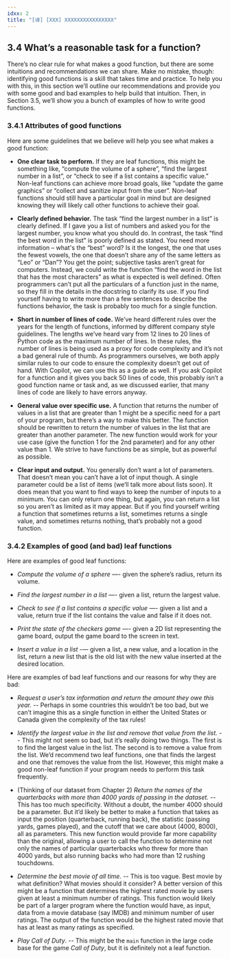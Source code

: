 ```yaml
---
idxx: 2
title: "[译] [XXX] XXXXXXXXXXXXXXXX"
---
```



## 3.4 What’s a reasonable task for a function?

There’s no clear rule for what makes a good function, but there are some intuitions and recommendations we can share. Make no mistake, though: identifying good functions is a skill that takes time and practice. To help you with this, in this section we’ll outline our recommendations and provide you with some good and bad examples to help build that intuition. Then, in Section 3.5, we’ll show you a bunch of examples of how to write good functions.

### 3.4.1 Attributes of good functions

Here are some guidelines that we believe will help you see what makes a good function:

  

* **One clear task to perform.** If they are leaf functions, this might be something like, “compute the volume of a sphere”, “find the largest number in a list”, or “check to see if a list contains a specific value.” Non-leaf functions can achieve more broad goals, like “update the game graphics” or “collect and sanitize input from the user”. Non-leaf functions should still have a particular goal in mind but are designed knowing they will likely call other functions to achieve their goal.

* **Clearly defined behavior.** The task “find the largest number in a list” is clearly defined. If I gave you a list of numbers and asked you for the largest number, you know what you should do. In contrast, the task “find the best word in the list” is poorly defined as stated. You need more information – what's the “best” word? Is it the longest, the one that uses the fewest vowels, the one that doesn’t share any of the same letters as “Leo” or “Dan”? You get the point; subjective tasks aren’t great for computers. Instead, we could write the function “find the word in the list that has the most characters” as what is expected is well defined. Often programmers can’t put all the particulars of a function just in the name, so they fill in the details in the docstring to clarify its use. If you find yourself having to write more than a few sentences to describe the functions behavior, the task is probably too much for a single function.

* **Short in number of lines of code.** We’ve heard different rules over the years for the length of functions, informed by different company style guidelines. The lengths we’ve heard vary from 12 lines to 20 lines of Python code as the maximum number of lines. In these rules, the number of lines is being used as a proxy for code complexity and it’s not a bad general rule of thumb. As programmers ourselves, we both apply similar rules to our code to ensure the complexity doesn’t get out of hand. With Copilot, we can use this as a guide as well. If you ask Copilot for a function and it gives you back 50 lines of code, this probably isn’t a good function name or task and, as we discussed earlier, that many lines of code are likely to have errors anyway.

* **General value over specific use.** A function that returns the number of values in a list that are greater than 1 might be a specific need for a part of your program, but there’s a way to make this better. The function should be rewritten to return the number of values in the list that are greater than another parameter. The new function would work for your use case (give the function 1 for the 2nd parameter) and for any other value than 1. We strive to have functions be as simple, but as powerful as possible.

* **Clear input and output.** You generally don’t want a lot of parameters. That doesn’t mean you can’t have a lot of input though. A single parameter could be a list of items (we’ll talk more about lists soon). It does mean that you want to find ways to keep the number of inputs to a minimum. You can only return one thing, but again, you can return a list so you aren’t as limited as it may appear. But if you find yourself writing a function that sometimes returns a list, sometimes returns a single value, and sometimes returns nothing, that’s probably not a good function.

### 3.4.2 Examples of good (and bad) leaf functions

Here are examples of good leaf functions:

* _Compute the volume of a sphere_ —- given the sphere’s radius, return its volume.

* _Find the largest number in a list_ —- given a list, return the largest value.
  
* _Check to see if a list contains a specific value_ —- given a list and a value, return true if the list contains the value and false if it does not.

* _Print the state of the checkers game_ —- given a 2D list representing the game board, output the game board to the screen in text.

* _Insert a value in a list_ -— given a list, a new value, and a location in the list, return a new list that is the old list with the new value inserted at the desired location.

Here are examples of bad leaf functions and our reasons for why they are bad:

* _Request a user’s tax information and return the amount they owe this year._ -- Perhaps in some countries this wouldn’t be too bad, but we can’t imagine this as a single function in either the United States or Canada given the complexity of the tax rules!

* _Identify the largest value in the list and remove that value from the list._ -- This might not seem so bad, but it’s really doing two things. The first is to find the largest value in the list. The second is to remove a value from the list. We’d recommend two leaf functions, one that finds the largest and one that removes the value from the list. However, this might make a good non-leaf function if your program needs to perform this task frequently.

* (Thinking of our dataset from Chapter 2) _Return the names of the quarterbacks with more than 4000 yards of passing in the dataset._ -- This has too much specificity. Without a doubt, the number 4000 should be a parameter. But it’d likely be better to make a function that takes as input the position (quarterback, running back), the statistic (passing yards, games played), and the cutoff that we care about (4000, 8000), all as parameters. This new function would provide far more capability than the original, allowing a user to call the function to determine not only the names of particular quarterbacks who threw for more than 4000 yards, but also running backs who had more than 12 rushing touchdowns.

* _Determine the best movie of all time._ -- This is too vague. Best movie by what definition? What movies should it consider? A better version of this might be a function that determines the highest rated movie by users given at least a minimum number of ratings. This function would likely be part of a larger program where the function would have, as input, data from a movie database (say IMDB) and minimum number of user ratings. The output of the function would be the highest rated movie that has at least as many ratings as specified.

* _Play_ _Call_ _of_ _Duty_. -- This might be the `main` function in the large code base for the game _Call of Duty_, but it is definitely not a leaf function.
